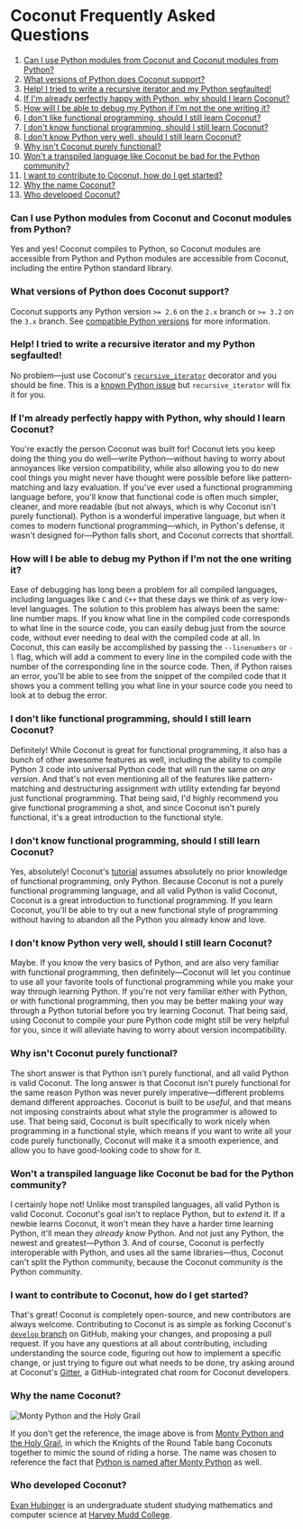 # Coconut Frequently Asked Questions

<!-- MarkdownTOC -->

1. [Can I use Python modules from Coconut and Coconut modules from Python?](#can-i-use-python-modules-from-coconut-and-coconut-modules-from-python)
1. [What versions of Python does Coconut support?](#what-versions-of-python-does-coconut-support)
1. [Help! I tried to write a recursive iterator and my Python segfaulted!](#help-i-tried-to-write-a-recursive-iterator-and-my-python-segfaulted)
1. [If I'm already perfectly happy with Python, why should I learn Coconut?](#if-im-already-perfectly-happy-with-python-why-should-i-learn-coconut)
1. [How will I be able to debug my Python if I'm not the one writing it?](#how-will-i-be-able-to-debug-my-python-if-im-not-the-one-writing-it)
1. [I don't like functional programming, should I still learn Coconut?](#i-dont-like-functional-programming-should-i-still-learn-coconut)
1. [I don't know functional programming, should I still learn Coconut?](#i-dont-know-functional-programming-should-i-still-learn-coconut)
1. [I don't know Python very well, should I still learn Coconut?](#i-dont-know-python-very-well-should-i-still-learn-coconut)
1. [Why isn't Coconut purely functional?](#why-isnt-coconut-purely-functional)
1. [Won't a transpiled language like Coconut be bad for the Python community?](#wont-a-transpiled-language-like-coconut-be-bad-for-the-python-community)
1. [I want to contribute to Coconut, how do I get started?](#i-want-to-contribute-to-coconut-how-do-i-get-started)
1. [Why the name Coconut?](#why-the-name-coconut)
1. [Who developed Coconut?](#who-developed-coconut)

<!-- /MarkdownTOC -->

### Can I use Python modules from Coconut and Coconut modules from Python?

Yes and yes! Coconut compiles to Python, so Coconut modules are accessible from Python and Python modules are accessible from Coconut, including the entire Python standard library.

### What versions of Python does Coconut support?

Coconut supports any Python version `>= 2.6` on the `2.x` branch or `>= 3.2` on the `3.x` branch. See [compatible Python versions](http://coconut.readthedocs.io/en/master/DOCS.html#compatible-python-versions) for more information.

### Help! I tried to write a recursive iterator and my Python segfaulted!

No problem—just use Coconut's [`recursive_iterator`](http://coconut.readthedocs.io/en/master/DOCS.html#recursive_iterator) decorator and you should be fine. This is a [known Python issue](http://bugs.python.org/issue14010) but `recursive_iterator` will fix it for you.

### If I'm already perfectly happy with Python, why should I learn Coconut?

You're exactly the person Coconut was built for! Coconut lets you keep doing the thing you do well—write Python—without having to worry about annoyances like version compatibility, while also allowing you to do new cool things you might never have thought were possible before like pattern-matching and lazy evaluation. If you've ever used a functional programming language before, you'll know that functional code is often much simpler, cleaner, and more readable (but not always, which is why Coconut isn't purely functional). Python is a wonderful imperative language, but when it comes to modern functional programming—which, in Python's defense, it wasn't designed for—Python falls short, and Coconut corrects that shortfall.

### How will I be able to debug my Python if I'm not the one writing it?

Ease of debugging has long been a problem for all compiled languages, including languages like `C` and `C++` that these days we think of as very low-level languages. The solution to this problem has always been the same: line number maps. If you know what line in the compiled code corresponds to what line in the source code, you can easily debug just from the source code, without ever needing to deal with the compiled code at all. In Coconut, this can easily be accomplished by passing the `--linenumbers` or `-l` flag, which will add a comment to every line in the compiled code with the number of the corresponding line in the source code. Then, if Python raises an error, you'll be able to see from the snippet of the compiled code that it shows you a comment telling you what line in your source code you need to look at to debug the error.

### I don't like functional programming, should I still learn Coconut?

Definitely! While Coconut is great for functional programming, it also has a bunch of other awesome features as well, including the ability to compile Python 3 code into universal Python code that will run the same on _any version_. And that's not even mentioning all of the features like pattern-matching and destructuring assignment with utility extending far beyond just functional programming. That being said, I'd highly recommend you give functional programming a shot, and since Coconut isn't purely functional, it's a great introduction to the functional style.

### I don't know functional programming, should I still learn Coconut?

Yes, absolutely! Coconut's [tutorial](http://coconut.readthedocs.org/en/master/HELP.html) assumes absolutely no prior knowledge of functional programming, only Python. Because Coconut is not a purely functional programming language, and all valid Python is valid Coconut, Coconut is a great introduction to functional programming. If you learn Coconut, you'll be able to try out a new functional style of programming without having to abandon all the Python you already know and love.

### I don't know Python very well, should I still learn Coconut?

Maybe. If you know the very basics of Python, and are also very familiar with functional programming, then definitely—Coconut will let you continue to use all your favorite tools of functional programming while you make your way through learning Python. If you're not very familiar either with Python, or with functional programming, then you may be better making your way through a Python tutorial before you try learning Coconut. That being said, using Coconut to compile your pure Python code might still be very helpful for you, since it will alleviate having to worry about version incompatibility.

### Why isn't Coconut purely functional?

The short answer is that Python isn't purely functional, and all valid Python is valid Coconut. The long answer is that Coconut isn't purely functional for the same reason Python was never purely imperative—different problems demand different approaches. Coconut is built to be _useful_, and that means not imposing constraints about what style the programmer is allowed to use. That being said, Coconut is built specifically to work nicely when programming in a functional style, which means if you want to write all your code purely functionally, Coconut will make it a smooth experience, and allow you to have good-looking code to show for it.

### Won't a transpiled language like Coconut be bad for the Python community?

I certainly hope not! Unlike most transpiled languages, all valid Python is valid Coconut. Coconut's goal isn't to replace Python, but to _extend_ it. If a newbie learns Coconut, it won't mean they have a harder time learning Python, it'll mean they _already know_ Python. And not just any Python, the newest and greatest—Python 3. And of course, Coconut is perfectly interoperable with Python, and uses all the same libraries—thus, Coconut can't split the Python community, because the Coconut community _is_ the Python community.

### I want to contribute to Coconut, how do I get started?

That's great! Coconut is completely open-source, and new contributors are always welcome. Contributing to Coconut is as simple as forking Coconut's [`develop` branch](https://github.com/evhub/coconut/tree/develop) on GitHub, making your changes, and proposing a pull request. If you have any questions at all about contributing, including understanding the source code, figuring out how to implement a specific change, or just trying to figure out what needs to be done, try asking around at Coconut's [Gitter](https://gitter.im/evhub/coconut), a GitHub-integrated chat room for Coconut developers.

### Why the name Coconut?

![Monty Python and the Holy Grail](http://i.imgur.com/PoFot.jpg)

If you don't get the reference, the image above is from [Monty Python and the Holy Grail](https://en.wikipedia.org/wiki/Monty_Python_and_the_Holy_Grail), in which the Knights of the Round Table bang Coconuts together to mimic the sound of riding a horse. The name was chosen to reference the fact that [Python is named after Monty Python](https://www.python.org/doc/essays/foreword/) as well.

### Who developed Coconut?

[Evan Hubinger](https://github.com/evhub) is an undergraduate student studying mathematics and computer science at [Harvey Mudd College](https://www.hmc.edu/).
